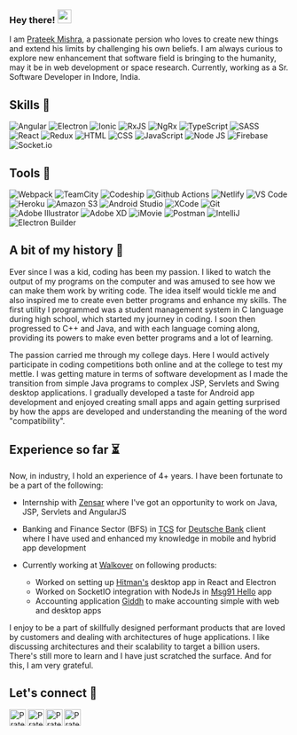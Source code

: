 ### Hey there! <img src="https://media.giphy.com/media/hvRJCLFzcasrR4ia7z/giphy.gif" width="25px">

I am [Prateek Mishra](https://linkedin.com/in/prateek-m), a passionate persion who loves to create new things and extend his limits by challenging his own beliefs. I am always curious to explore new enhancement that software field is bringing to the humanity, may it be in web development or space research. Currently, working as a Sr. Software Developer in Indore, India.

## Skills :dart:
![Angular](https://img.shields.io/twitter/url?color=white&label=Angular&logo=angular&logoColor=F44336&style=for-the-badge&url=https%3A%2F%2Fangular.io%2F)
![Electron](https://img.shields.io/twitter/url?color=white&label=Electron&logo=electron&logoColor=4DD0E1&style=for-the-badge&url=https%3A%2F%2Felectronjs.org%2F)
![Ionic](https://img.shields.io/twitter/url?color=white&label=Ionic&logo=ionic&logoColor=1565C0&style=for-the-badge&url=https%3A%2F%2Fionicframework.com%2F)
![RxJS](https://img.shields.io/twitter/url?color=white&label=RxJS&logo=ReactiveX&logoColor=%23B7178C&style=for-the-badge&url=https%3A%2F%2Frxjs-dev.firebaseapp.com%2F)
![NgRx](https://img.shields.io/twitter/url?color=white&label=NgRx&logo=SingleStore&logoColor=%23AA00FF&style=for-the-badge&url=https%3A%2F%2Fngrx.io%2Fdocs)
![TypeScript](https://img.shields.io/twitter/url?color=white&label=TypeScript&logo=typescript&style=for-the-badge&url=https%3A%2F%2Fwww.typescriptlang.org%2F)
![SASS](https://img.shields.io/twitter/url?color=white&label=SASS&logo=sass&style=for-the-badge&url=https%3A%2F%2Fredux.js.org%2Fintroduction%2Fgetting-started)
![React](https://img.shields.io/twitter/url?color=white&label=React&logo=react&style=for-the-badge&url=https%3A%2F%2Freactjs.org%2Fdocs%2Fgetting-started.html)
![Redux](https://img.shields.io/twitter/url?color=white&label=Redux&logo=redux&logoColor=764ABC&style=for-the-badge&url=https%3A%2F%2Fredux.js.org%2Fintroduction%2Fgetting-started)
![HTML](https://img.shields.io/twitter/url?color=white&label=HTML&logo=html5&style=for-the-badge&url=https%3A%2F%2Fwww.w3schools.com%2Fhtml%2F)
![CSS](https://img.shields.io/twitter/url?color=white&label=CSS&logo=css3&logoColor=%231572B6&style=for-the-badge&url=https%3A%2F%2Fwww.w3schools.com%2Fcss%2F)
![JavaScript](https://img.shields.io/twitter/url?color=white&label=JavaScript&logo=javascript&style=for-the-badge&url=https%3A%2F%2Fwww.javascript.com%2F)
![Node JS](https://img.shields.io/twitter/url?color=white&label=NodeJS&logo=node.js&style=for-the-badge&url=https%3A%2F%2Fnodejs.org%2Fen%2F)
![Firebase](https://img.shields.io/twitter/url?color=white&label=Firebase&logo=firebase&style=for-the-badge&url=https%3A%2F%2Ffirebase.google.com%2F)
![Socket.io](https://img.shields.io/twitter/url?color=%23fff&label=Socket.IO&logo=Socket.io&logoColor=%23fff&style=for-the-badge&url=https%3A%2F%2Fsocket.io%2F)

## Tools :hammer:
![Webpack](https://img.shields.io/twitter/url?color=white&label=Webpack&logo=webpack&style=for-the-badge&url=https%3A%2F%2Fwebpack.js.org%2F)
![TeamCity](https://img.shields.io/twitter/url?color=white&label=Teamcity&logo=TeamCity&logoColor=%23000000&style=for-the-badge&url=https%3A%2F%2Fwww.jetbrains.com%2Fteamcity%2F)
![Codeship](https://img.shields.io/twitter/url?color=white&label=Codeship&logo=Codeship&logoColor=%23004466&style=for-the-badge&url=https%3A%2F%2Fwww.cloudbees.com%2Fproducts%2Fcodeship)
![Github Actions](https://img.shields.io/twitter/url?color=white&label=GitHub%20Actions&logo=GitHub%20Actions&style=for-the-badge&url=https%3A%2F%2Fgithub.com%2Ffeatures%2Factions)
![Netlify](https://img.shields.io/twitter/url?color=white&label=Netlify&logo=Netlify&style=for-the-badge&url=https%3A%2F%2Fwww.netlify.com%2F)
![VS Code](https://img.shields.io/twitter/url?color=white&label=VS%20Code&logo=Visual%20Studio%20Code&logoColor=%23007ACC&style=for-the-badge&url=https%3A%2F%2Fcode.visualstudio.com%2Fdownload)
![Heroku](https://img.shields.io/twitter/url?color=white&label=Heroku&logo=Heroku&logoColor=%23430098&style=for-the-badge&url=https%3A%2F%2Fwww.heroku.com%2F)
![Amazon S3](https://img.shields.io/twitter/url?color=white&label=Amazon%20S3&logo=Amazon%20S3&style=for-the-badge&url=https%3A%2F%2Faws.amazon.com%2Fs3%2F)
![Android Studio](https://img.shields.io/twitter/url?color=white&label=Android%20Studio&logo=Android%20Studio&style=for-the-badge&url=https%3A%2F%2Fdeveloper.android.com%2Fstudio)
![XCode](https://img.shields.io/twitter/url?color=white&label=XCode&logo=XCode&style=for-the-badge&url=https%3A%2F%2Fdeveloper.apple.com%2Fxcode%2F)
![Git](https://img.shields.io/twitter/url?color=white&label=Git&logo=Git&style=for-the-badge&url=https%3A%2F%2Fgit-scm.com%2F)
![Adobe Illustrator](https://img.shields.io/twitter/url?color=white&label=Adobe%20Illustrator&logo=Adobe%20Illustrator&style=for-the-badge&url=https%3A%2F%2Fwww.adobe.com%2Fin%2Fproducts%2Fillustrator.html)
![Adobe XD](https://img.shields.io/twitter/url?color=white&label=Adobe%20XD&logo=Adobe%20XD&style=for-the-badge&url=https%3A%2F%2Fwww.adobe.com%2Fin%2Fproducts%2Fxd.html%3Fsdid%3D12B9F15S%26mv%3DSearch%26ef_id%3DCjwKCAjwos-HBhB3EiwAe4xM9xUiC3Jl4QNzv7npBY41ny8pD36Dzp-lpcbzDkjMg_HZWzfycXTuBhoCaNEQAvD_BwE%3AG%3As%26s_kwcid%3DAL%213085%213%21526748867459%21e%21%21g%21%21adobe%2520xd%211641846448%2165452677551)
![iMovie](https://img.shields.io/twitter/url?color=white&label=iMovie&logo=iMovie&style=for-the-badge&url=https%3A%2F%2Fwww.apple.com%2Fin%2Fimovie%2F)
![Postman](https://img.shields.io/twitter/url?color=white&label=Postman&logo=Postman&style=for-the-badge&url=https%3A%2F%2Fwww.postman.com%2F)
![IntelliJ](https://img.shields.io/twitter/url?color=white&label=IntelliJ%20IDEA&logo=IntelliJ%20IDEA&logoColor=%23000&style=for-the-badge&url=https%3A%2F%2Fwww.jetbrains.com%2Fidea%2F)
![Electron Builder](https://img.shields.io/twitter/url?color=white&label=Electron%20Builder&logoColor=%23000&style=for-the-badge&url=https%3A%2F%2Fwww.electron.build%2F)

## A bit of my history :blossom:

Ever since I was a kid, coding has been my passion. I liked to watch the output of my programs on the computer and was amused to see how we can make them work by writing code. The idea itself would tickle me and also inspired me to create even better programs and enhance my skills. The first utility I programmed was a student management system in C language during high school, which started my journey in coding. I soon then progressed to C++ and Java, and with each language coming along, providing its powers to make even better programs and a lot of learning.

The passion carried me through my college days. Here I would actively participate in coding competitions both online and at the college to test my mettle. I was getting mature in terms of software development as I made the transition from simple Java programs to complex JSP, Servlets and Swing desktop applications. I gradually developed a taste for Android app development and enjoyed creating small apps and again getting surprised by how the apps are developed and understanding the meaning of the word "compatibility".

## Experience so far :hourglass_flowing_sand:
Now, in industry, I hold an experience of 4+ years. I have been fortunate to be a part of the following:
- Internship with [Zensar](https://www.zensar.com/) where I've got an opportunity to work on Java, JSP, Servlets and AngularJS
- Banking and Finance Sector (BFS) in [TCS](https://www.tcs.com/) for [Deutsche Bank](https://www.db.com/index?language_id=1) client where I have used and enhanced my knowledge in mobile and hybrid app development

- Currently working at [Walkover](https://walkover.in/) on following products:
  - Worked on setting up [Hitman's](https://hitman.app/) desktop app in React and Electron
  - Worked on SocketIO integration with NodeJs in [Msg91 Hello](https://msg91.com/hello/) app
  - Accounting application [Giddh](https://giddh.com/) to make accounting simple with web and desktop apps


I enjoy to be a part of skillfully designed performant products that are loved by customers and dealing with architectures of huge applications. I like discussing architectures and their scalability to target a billion users. There's still more to learn and I have just scratched the surface. And for this, I am very grateful.

## Let's connect :tropical_drink:
<a href="https://linkedin.com/in/prateek-m">
  <img align="left" alt="Prateek's LinkedIn" width="30px" src="https://camo.githubusercontent.com/c8a9c5b414cd812ad6a97a46c29af67239ddaeae08c41724ff7d945fb4c047e5/68747470733a2f2f6564656e742e6769746875622e696f2f537570657254696e7949636f6e732f696d616765732f7376672f6c696e6b6564696e2e737667" />
</a>
<a href="mailto: prateek.m46@gmail.com">
  <img align="left" alt="Prateek's Mail" width="30px" src="https://camo.githubusercontent.com/4a3dd8d10a27c272fd04b2ce8ed1a130606f95ea6a76b5e19ce8b642faa18c27/68747470733a2f2f6564656e742e6769746875622e696f2f537570657254696e7949636f6e732f696d616765732f7376672f676d61696c2e737667" />
</a>
<a href="https://stackoverflow.com/users/3298390/patrick-1729?tab=profile">
  <img align="left" alt="Prateek's StackOverflow" width="30px" src="https://camo.githubusercontent.com/ad1dcdc76b0be1423e54a791d31311e91e8e89bb8492be214cfc3390e24c323d/68747470733a2f2f6564656e742e6769746875622e696f2f537570657254696e7949636f6e732f696d616765732f7376672f737461636b6f766572666c6f772e737667" />
</a>
<a href="https://medium.com/@patrick1729">
  <img align="left" alt="Prateek's Medium" width="30px" src="https://camo.githubusercontent.com/a583b5ce3b463c784cb87592b3da7b9b9d014d7a16adfff04b91cb1452ae4ca2/68747470733a2f2f6564656e742e6769746875622e696f2f537570657254696e7949636f6e732f696d616765732f7376672f6d656469756d2e737667" />
</a>
